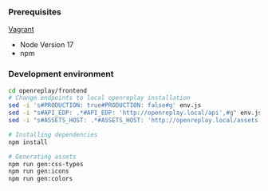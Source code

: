 ### Prerequisites

[Vagrant](../scripts/vagrant/README.md)

- Node Version 17
- npm

### Development environment

```bash
cd openreplay/frontend
# Change endpoints to local openreplay installation
sed -i 's#PRODUCTION: true#PRODUCTION: false#g' env.js
sed -i "s#API_EDP: .*#API_EDP: 'http://openreplay.local/api',#g" env.js
sed -i "s#ASSETS_HOST: .*#ASSETS_HOST: 'http://openreplay.local/assets',#g" env.js

# Installing dependencies
npm install

# Generating assets
npm run gen:css-types
npm run gen:icons
npm run gen:colors
```
